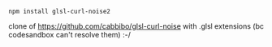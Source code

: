 `npm install glsl-curl-noise2` 

clone of https://github.com/cabbibo/glsl-curl-noise with .glsl extensions (bc codesandbox can't resolve them) :-/
